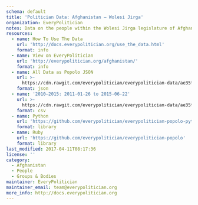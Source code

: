 ```yaml
---
schema: default
title: 'Politician Data: Afghanistan — Wolesi Jirga'
organization: EveryPolitician
notes: Data on the people within the Wolesi Jirga legislature of Afghanistan.
resources:
  - name: How To Use The Data
    url: 'http://docs.everypolitician.org/use_the_data.html'
    format: info
  - name: View on EveryPolitician
    url: 'http://everypolitician.org/afghanistan/'
    format: info
  - name: All Data as Popolo JSON
    url: >-
      https://cdn.rawgit.com/everypolitician/everypolitician-data/ae35f0e8cf2cc943f624d1a7d9f140588fed41f0/data/Afghanistan/Wolesi_Jirga/ep-popolo-v1.0.json
    format: json
  - name: '2010–2015: 2011-01-26 to 2015-06-22'
    url: >-
      https://cdn.rawgit.com/everypolitician/everypolitician-data/ae35f0e8cf2cc943f624d1a7d9f140588fed41f0/data/Afghanistan/Wolesi_Jirga/term-2010.csv
    format: csv
  - name: Python
    url: 'https://github.com/everypolitician/everypolitician-popolo-python'
    format: library
  - name: Ruby
    url: 'https://github.com/everypolitician/everypolitician-popolo'
    format: library
last_modified: 2017-04-11T08:17:36
license: ''
category:
  - Afghanistan
  - People
  - Groups & Bodies
maintainer: EveryPolitician
maintainer_email: team@everypolitician.org
more_info: http://docs.everypolitician.org
---
```

